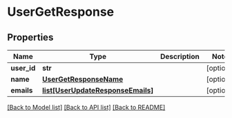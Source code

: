 # UserGetResponse

## Properties
Name | Type | Description | Notes
------------ | ------------- | ------------- | -------------
**user_id** | **str** |  | [optional] 
**name** | [**UserGetResponseName**](UserGetResponseName.md) |  | [optional] 
**emails** | [**list[UserUpdateResponseEmails]**](UserUpdateResponseEmails.md) |  | [optional] 

[[Back to Model list]](../README.md#documentation-for-models) [[Back to API list]](../README.md#documentation-for-api-endpoints) [[Back to README]](../README.md)

